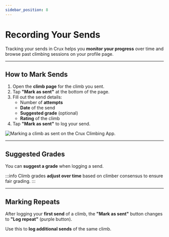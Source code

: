 ```yaml
---
sidebar_position: 8
---
```


# Recording Your Sends

Tracking your sends in Crux helps you **monitor your progress** over time and browse past climbing sessions on your profile page.

---

## How to Mark Sends

1. Open the **climb page** for the climb you sent.
2. Tap **"Mark as sent"** at the bottom of the page.
3. Fill out the send details:
   - Number of **attempts**
   - **Date** of the send
   - **Suggested grade** (optional)
   - **Rating** of the climb
4. Tap **"Mark as sent"** to log your send.

<img src="/img/mark-as-sent-dialog.png" alt="Marking a climb as sent on the Crux Climbing App." class="screenshot" />

---

## Suggested Grades

You can **suggest a grade** when logging a send.

:::info
Climb grades **adjust over time** based on climber consensus to ensure fair grading.
:::

---

## Marking Repeats

After logging your **first send** of a climb, the **"Mark as sent"** button changes to **"Log repeat"** (purple button).

Use this to **log additional sends** of the same climb.
